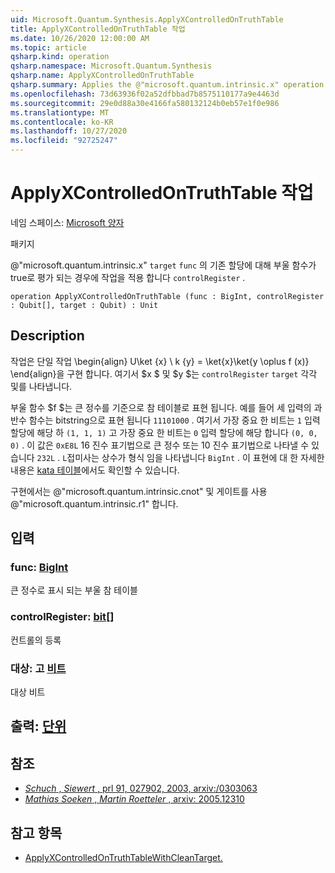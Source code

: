 ```yaml
---
uid: Microsoft.Quantum.Synthesis.ApplyXControlledOnTruthTable
title: ApplyXControlledOnTruthTable 작업
ms.date: 10/26/2020 12:00:00 AM
ms.topic: article
qsharp.kind: operation
qsharp.namespace: Microsoft.Quantum.Synthesis
qsharp.name: ApplyXControlledOnTruthTable
qsharp.summary: Applies the @"microsoft.quantum.intrinsic.x" operation on `target`, if the Boolean function `func` evaluates to true for the classical assignment in `controlRegister`.
ms.openlocfilehash: 73d63936f02a52dfbbad7b8575110177a9e4463d
ms.sourcegitcommit: 29e0d88a30e4166fa580132124b0eb57e1f0e986
ms.translationtype: MT
ms.contentlocale: ko-KR
ms.lasthandoff: 10/27/2020
ms.locfileid: "92725247"
---
```

# <a name="applyxcontrolledontruthtable-operation"></a>ApplyXControlledOnTruthTable 작업

네임 스페이스: [Microsoft 양자](xref:Microsoft.Quantum.Synthesis)

패키지 [](https://nuget.org/packages/)


@"microsoft.quantum.intrinsic.x" `target` `func` 의 기존 할당에 대해 부울 함수가 true로 평가 되는 경우에 작업을 적용 합니다 `controlRegister` .

```qsharp
operation ApplyXControlledOnTruthTable (func : BigInt, controlRegister : Qubit[], target : Qubit) : Unit
```


## <a name="description"></a>Description

작업은 단일 작업 \begin{align} U\ket {x} \ k {y} = \ket{x}\ket{y \oplus f (x)} \end{align}을 구현 합니다. 여기서 $x $ 및 $y $는 `controlRegister` `target` 각각 및를 나타냅니다.

부울 함수 $f $는 큰 정수를 기준으로 참 테이블로 표현 됩니다.
예를 들어 세 입력의 과반수 함수는 bitstring으로 표현 됩니다 `11101000` . 여기서 가장 중요 한 비트는 `1` 입력 할당에 해당 하 `(1, 1, 1)` 고 가장 중요 한 비트는 `0` 입력 할당에 해당 합니다 `(0, 0, 0)` .
이 값은 `0xE8L` 16 진수 표기법으로 큰 정수 또는 10 진수 표기법으로 나타낼 수 있습니다 `232L` .  `L`접미사는 상수가 형식 임을 나타냅니다 `BigInt` .
이 표현에 대 한 자세한 내용은 [kata 테이블](https://github.com/microsoft/QuantumKatas/tree/main/TruthTables)에서도 확인할 수 있습니다.

구현에서는 @"microsoft.quantum.intrinsic.cnot" 및 게이트를 사용 @"microsoft.quantum.intrinsic.r1" 합니다.

## <a name="input"></a>입력

### <a name="func--bigint"></a>func: [BigInt](xref:microsoft.quantum.lang-ref.bigint)

큰 정수로 표시 되는 부울 참 테이블


### <a name="controlregister--qubit"></a>controlRegister: [bit](xref:microsoft.quantum.lang-ref.qubit)[]

컨트롤의 등록


### <a name="target--qubit"></a>대상: 고 [비트](xref:microsoft.quantum.lang-ref.qubit)

대상 비트



## <a name="output--unit"></a>출력: [단위](xref:microsoft.quantum.lang-ref.unit)



## <a name="references"></a>참조

- [*Schuch* , *Siewert* , prl 91, 027902, 2003, arxiv:/0303063](https://arxiv.org/abs/quant-ph/0303063)
- [*Mathias Soeken* , *Martin Roetteler* , arxiv: 2005.12310](https://arxiv.org/abs/2005.12310)

## <a name="see-also"></a>참고 항목

- [ApplyXControlledOnTruthTableWithCleanTarget.](xref:Microsoft.Quantum.Synthesis.ApplyXControlledOnTruthTableWithCleanTarget)